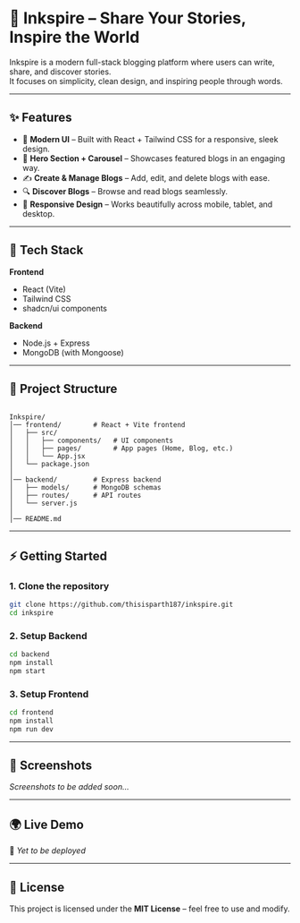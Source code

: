 
# 📝 Inkspire – Share Your Stories, Inspire the World

Inkspire is a modern full-stack blogging platform where users can write, share, and discover stories.  
It focuses on simplicity, clean design, and inspiring people through words.

---

## ✨ Features
- 🎨 **Modern UI** – Built with React + Tailwind CSS for a responsive, sleek design.  
- 📰 **Hero Section + Carousel** – Showcases featured blogs in an engaging way.  
- ✍️ **Create & Manage Blogs** – Add, edit, and delete blogs with ease.  
- 🔍 **Discover Blogs** – Browse and read blogs seamlessly.  
- 📱 **Responsive Design** – Works beautifully across mobile, tablet, and desktop.  

---

## 🚀 Tech Stack
**Frontend**
- React (Vite)
- Tailwind CSS
- shadcn/ui components

**Backend**
- Node.js + Express  
- MongoDB (with Mongoose)

---

## 📂 Project Structure
```

Inkspire/
│── frontend/        # React + Vite frontend
│   ├── src/
│   │   ├── components/   # UI components
│   │   ├── pages/        # App pages (Home, Blog, etc.)
│   │   └── App.jsx
│   └── package.json
│
│── backend/         # Express backend
│   ├── models/      # MongoDB schemas
│   ├── routes/      # API routes
│   └── server.js
│
│── README.md

````

---

## ⚡ Getting Started

### 1. Clone the repository
```bash
git clone https://github.com/thisisparth187/inkspire.git
cd inkspire
````

### 2. Setup Backend

```bash
cd backend
npm install
npm start
```

### 3. Setup Frontend

```bash
cd frontend
npm install
npm run dev
```

---

## 📸 Screenshots

*Screenshots to be added soon...*

---

## 🌍 Live Demo

🔗 *Yet to be deployed*

---



## 📜 License

This project is licensed under the **MIT License** – feel free to use and modify.


